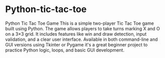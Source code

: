 # Python-tic-tac-toe
Python Tic Tac Toe Game This is a simple two-player Tic Tac Toe game built using Python. The game allows players to take turns marking X and O on a 3×3 grid. It includes features like win and draw detection, input validation, and a clear user interface. Available in both command-line and GUI versions using Tkinter or Pygame it's a great beginner project to practice Python logic, loops, and basic GUI development.
